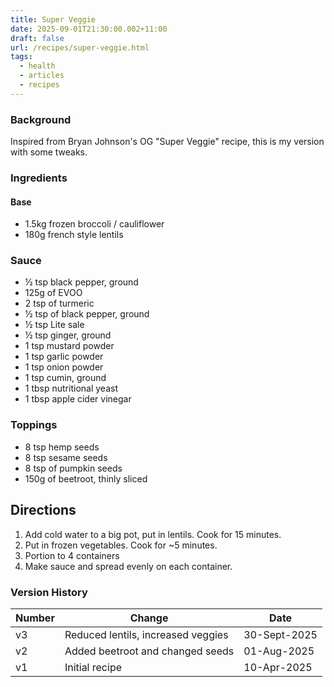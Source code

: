```yaml
---
title: Super Veggie
date: 2025-09-01T21:30:00.002+11:00
draft: false
url: /recipes/super-veggie.html
tags:
  - health
  - articles
  - recipes
---
```

### Background

Inspired from Bryan Johnson's OG "Super Veggie" recipe, this is my version with some tweaks.
### Ingredients

#### Base

- 1.5kg frozen broccoli / cauliflower    
- 180g french style lentils
### Sauce

- ½ tsp black pepper, ground
- 125g of EVOO
- 2 tsp of turmeric
- ½ tsp of black pepper, ground
- ½ tsp Lite sale
- ½ tsp ginger, ground
- 1 tsp mustard powder
- 1 tsp garlic powder
- 1 tsp onion powder
- 1 tsp cumin, ground
- 1 tbsp nutritional yeast
- 1 tbsp apple cider vinegar

### Toppings

- 8 tsp hemp seeds
- 8 tsp sesame seeds
- 8 tsp of pumpkin seeds
- 150g of beetroot, thinly sliced

## Directions

1. Add cold water to a big pot, put in lentils. Cook for 15 minutes.
2. Put in frozen vegetables. Cook for ~5 minutes.
3. Portion to 4 containers
4. Make sauce and spread evenly on each container.

### Version History

| Number | Change                             | Date         |
| ------ | ---------------------------------- | ------------ |
| v3     | Reduced lentils, increased veggies | 30-Sept-2025 |
| v2     | Added beetroot and changed seeds   | 01-Aug-2025  |
| v1     | Initial recipe                     | 10-Apr-2025  |
